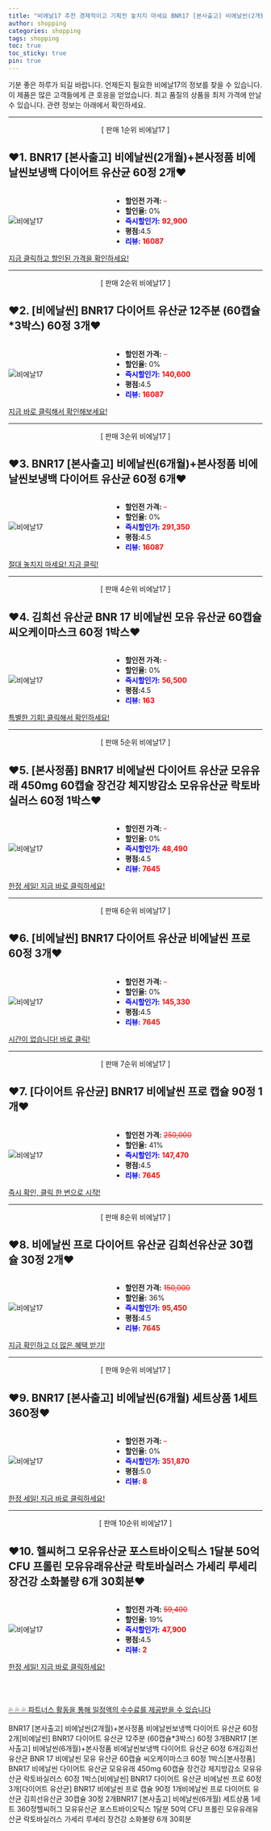 ```yaml
---
title: "비에날17 추천 경제적이고 기획전 놓치지 마세요 BNR17 [본사출고] 비에날씬(2개월)+본사정품 비에날씬보냉백 다이어트"
author: shopping
categories: shopping
tags: shopping
toc: true
toc_sticky: true
pin: true
---
```

기분 좋은 하루가 되길 바랍니다. 언제든지 필요한 비에날17의 정보를 찾을 수 있습니다. 이 제품은 많은 고객들에게 큰 호응을 얻었습니다. 최고 품질의 상품을 최저 가격에 만날 수 있습니다. 관련 정보는 아래에서 확인하세요.

---
<p class="toplist" style="margin: 0 auto; display: block; width: fit-content;">[ 판매 1순위 비에날17 ]</p>

<h2><strong>❤️1. BNR17 [본사출고] 비에날씬(2개월)+본사정품 비에날씬보냉백 다이어트 유산균 60정 2개❤️</strong></h2>

<div style="display: flex; align-items: center;">
    <div style="flex: 0.4;">
        <img src="https://thumbnail10.coupangcdn.com/thumbnails/remote/230x230ex/image/vendor_inventory/d366/03722ba90f59b869b7420d99bfc74c0f4540cee4415c3f41c6bb57a44c62.jpg" alt="비에날17" style="max-width: 100%;">
    </div>
    <div style="flex: 0.6; margin-left: 10px;">
        <ul>
            <li><strong>할인전 가격:</strong> <del style="color: red;">-</del></li>
            <li><strong>할인율:</strong> 0%</li>
            <li><span style='color:blue'><strong>즉시할인가:</strong></span> <span style='color:red'><strong>92,900</strong></span></li>
            <li><strong>평점:</strong>4.5</li>
            <li><span style='color:blue'><strong>리뷰:</strong></span> <span style='color:red'><strong>16087</strong></span></li>
        </ul>
    </div>
</div>
<div class="center">
    <a href="https://selin100587.github.io?lptag=AF9450613&subid=githubio&pageKey=7692434550&traceid=V0-153&itemId=17540177362&vendorItemId=89262156693" class="myButton">
        지금 클릭하고 할인된 가격을 확인하세요!
    </a>
</div>


---
<p class="toplist" style="margin: 0 auto; display: block; width: fit-content;">[ 판매 2순위 비에날17 ]</p>

<h2><strong>❤️2. [비에날씬] BNR17 다이어트 유산균 12주분 (60캡슐*3박스) 60정 3개❤️</strong></h2>

<div style="display: flex; align-items: center;">
    <div style="flex: 0.4;">
        <img src="https://thumbnail9.coupangcdn.com/thumbnails/remote/230x230ex/image/vendor_inventory/6759/54b2bd44bf5c5eb4ca871713ee850c279b5f0089999ab99c8111efabc977.jpg" alt="비에날17" style="max-width: 100%;">
    </div>
    <div style="flex: 0.6; margin-left: 10px;">
        <ul>
            <li><strong>할인전 가격:</strong> <del style="color: red;">-</del></li>
            <li><strong>할인율:</strong> 0%</li>
            <li><span style='color:blue'><strong>즉시할인가:</strong></span> <span style='color:red'><strong>140,600</strong></span></li>
            <li><strong>평점:</strong>4.5</li>
            <li><span style='color:blue'><strong>리뷰:</strong></span> <span style='color:red'><strong>16087</strong></span></li>
        </ul>
    </div>
</div>
<div class="center">
    <a href="https://selin100587.github.io?lptag=AF9450613&subid=githubio&pageKey=7692434550&traceid=V0-153&itemId=15496854862&vendorItemId=89263218475" class="myButton">
        지금 바로 클릭해서 확인해보세요!
    </a>
</div>


---
<p class="toplist" style="margin: 0 auto; display: block; width: fit-content;">[ 판매 3순위 비에날17 ]</p>

<h2><strong>❤️3. BNR17 [본사출고] 비에날씬(6개월)+본사정품 비에날씬보냉백 다이어트 유산균 60정 6개❤️</strong></h2>

<div style="display: flex; align-items: center;">
    <div style="flex: 0.4;">
        <img src="https://thumbnail9.coupangcdn.com/thumbnails/remote/230x230ex/image/vendor_inventory/6759/54b2bd44bf5c5eb4ca871713ee850c279b5f0089999ab99c8111efabc977.jpg" alt="비에날17" style="max-width: 100%;">
    </div>
    <div style="flex: 0.6; margin-left: 10px;">
        <ul>
            <li><strong>할인전 가격:</strong> <del style="color: red;">-</del></li>
            <li><strong>할인율:</strong> 0%</li>
            <li><span style='color:blue'><strong>즉시할인가:</strong></span> <span style='color:red'><strong>291,350</strong></span></li>
            <li><strong>평점:</strong>4.5</li>
            <li><span style='color:blue'><strong>리뷰:</strong></span> <span style='color:red'><strong>16087</strong></span></li>
        </ul>
    </div>
</div>
<div class="center">
    <a href="https://selin100587.github.io?lptag=AF9450613&subid=githubio&pageKey=7692434550&traceid=V0-153&itemId=17540177359&vendorItemId=89263230594" class="myButton">
        절대 놓치지 마세요! 지금 클릭!
    </a>
</div>


---
<p class="toplist" style="margin: 0 auto; display: block; width: fit-content;">[ 판매 4순위 비에날17 ]</p>

<h2><strong>❤️4. 김희선 유산균 BNR 17 비에날씬 모유 유산균 60캡슐 씨오케이마스크 60정 1박스❤️</strong></h2>

<div style="display: flex; align-items: center;">
    <div style="flex: 0.4;">
        <img src="https://thumbnail8.coupangcdn.com/thumbnails/remote/230x230ex/image/vendor_inventory/79af/6617c15f13e5725b3b98088002b71a1a6b766233e864fddcf50e5019947d.jpg" alt="비에날17" style="max-width: 100%;">
    </div>
    <div style="flex: 0.6; margin-left: 10px;">
        <ul>
            <li><strong>할인전 가격:</strong> <del style="color: red;">-</del></li>
            <li><strong>할인율:</strong> 0%</li>
            <li><span style='color:blue'><strong>즉시할인가:</strong></span> <span style='color:red'><strong>56,500</strong></span></li>
            <li><strong>평점:</strong>4.5</li>
            <li><span style='color:blue'><strong>리뷰:</strong></span> <span style='color:red'><strong>163</strong></span></li>
        </ul>
    </div>
</div>
<div class="center">
    <a href="https://selin100587.github.io?lptag=AF9450613&subid=githubio&pageKey=7643065616&traceid=V0-153&itemId=21243132898&vendorItemId=86871328504" class="myButton">
        특별한 기회! 클릭해서 확인하세요!
    </a>
</div>


---
<p class="toplist" style="margin: 0 auto; display: block; width: fit-content;">[ 판매 5순위 비에날17 ]</p>

<h2><strong>❤️5. [본사정품] BNR17 비에날씬 다이어트 유산균 모유유래 450mg 60캡슐 장건강 체지방감소 모유유산균 락토바실러스 60정 1박스❤️</strong></h2>

<div style="display: flex; align-items: center;">
    <div style="flex: 0.4;">
        <img src="https://thumbnail9.coupangcdn.com/thumbnails/remote/230x230ex/image/vendor_inventory/6759/54b2bd44bf5c5eb4ca871713ee850c279b5f0089999ab99c8111efabc977.jpg" alt="비에날17" style="max-width: 100%;">
    </div>
    <div style="flex: 0.6; margin-left: 10px;">
        <ul>
            <li><strong>할인전 가격:</strong> <del style="color: red;">-</del></li>
            <li><strong>할인율:</strong> 0%</li>
            <li><span style='color:blue'><strong>즉시할인가:</strong></span> <span style='color:red'><strong>48,490</strong></span></li>
            <li><strong>평점:</strong>4.5</li>
            <li><span style='color:blue'><strong>리뷰:</strong></span> <span style='color:red'><strong>7645</strong></span></li>
        </ul>
    </div>
</div>
<div class="center">
    <a href="https://selin100587.github.io?lptag=AF9450613&subid=githubio&pageKey=6061251650&traceid=V0-153&itemId=18273654590&vendorItemId=90663705353" class="myButton">
        한정 세일! 지금 바로 클릭하세요!
    </a>
</div>


---
<p class="toplist" style="margin: 0 auto; display: block; width: fit-content;">[ 판매 6순위 비에날17 ]</p>

<h2><strong>❤️6. [비에날씬] BNR17 다이어트 유산균 비에날씬 프로 60정 3개❤️</strong></h2>

<div style="display: flex; align-items: center;">
    <div style="flex: 0.4;">
        <img src="https://thumbnail10.coupangcdn.com/thumbnails/remote/230x230ex/image/vendor_inventory/f833/11c86427f5a484ce2917780b59e0293bc5c7c2f0d47d10977c01f65f90ea.jpg" alt="비에날17" style="max-width: 100%;">
    </div>
    <div style="flex: 0.6; margin-left: 10px;">
        <ul>
            <li><strong>할인전 가격:</strong> <del style="color: red;">-</del></li>
            <li><strong>할인율:</strong> 0%</li>
            <li><span style='color:blue'><strong>즉시할인가:</strong></span> <span style='color:red'><strong>145,330</strong></span></li>
            <li><strong>평점:</strong>4.5</li>
            <li><span style='color:blue'><strong>리뷰:</strong></span> <span style='color:red'><strong>7645</strong></span></li>
        </ul>
    </div>
</div>
<div class="center">
    <a href="https://selin100587.github.io?lptag=AF9450613&subid=githubio&pageKey=6061251650&traceid=V0-153&itemId=20870937297&vendorItemId=90790771593" class="myButton">
        시간이 없습니다! 바로 클릭!
    </a>
</div>


---
<p class="toplist" style="margin: 0 auto; display: block; width: fit-content;">[ 판매 7순위 비에날17 ]</p>

<h2><strong>❤️7. [다이어트 유산균] BNR17 비에날씬 프로 캡슐 90정 1개❤️</strong></h2>

<div style="display: flex; align-items: center;">
    <div style="flex: 0.4;">
        <img src="https://thumbnail6.coupangcdn.com/thumbnails/remote/230x230ex/image/vendor_inventory/ab9d/8478b114875d87a329e9bebf6b3f59edcfbeabca5f8deb6ae5a74d797ce9.jpg" alt="비에날17" style="max-width: 100%;">
    </div>
    <div style="flex: 0.6; margin-left: 10px;">
        <ul>
            <li><strong>할인전 가격:</strong> <del style="color: red;">250,000</del></li>
            <li><strong>할인율:</strong> 41%</li>
            <li><span style='color:blue'><strong>즉시할인가:</strong></span> <span style='color:red'><strong>147,470</strong></span></li>
            <li><strong>평점:</strong>4.5</li>
            <li><span style='color:blue'><strong>리뷰:</strong></span> <span style='color:red'><strong>7645</strong></span></li>
        </ul>
    </div>
</div>
<div class="center">
    <a href="https://selin100587.github.io?lptag=AF9450613&subid=githubio&pageKey=6061251650&traceid=V0-153&itemId=22773450574&vendorItemId=90721405627" class="myButton">
        즉시 확인, 클릭 한 번으로 시작!
    </a>
</div>


---
<p class="toplist" style="margin: 0 auto; display: block; width: fit-content;">[ 판매 8순위 비에날17 ]</p>

<h2><strong>❤️8. 비에날씬 프로 다이어트 유산균 김희선유산균 30캡슐 30정 2개❤️</strong></h2>

<div style="display: flex; align-items: center;">
    <div style="flex: 0.4;">
        <img src="https://thumbnail10.coupangcdn.com/thumbnails/remote/230x230ex/image/vendor_inventory/19dc/00a69b7711022b98850befa74391d4013699570caba3764f9dc3e715eb91.jpg" alt="비에날17" style="max-width: 100%;">
    </div>
    <div style="flex: 0.6; margin-left: 10px;">
        <ul>
            <li><strong>할인전 가격:</strong> <del style="color: red;">150,000</del></li>
            <li><strong>할인율:</strong> 36%</li>
            <li><span style='color:blue'><strong>즉시할인가:</strong></span> <span style='color:red'><strong>95,450</strong></span></li>
            <li><strong>평점:</strong>4.5</li>
            <li><span style='color:blue'><strong>리뷰:</strong></span> <span style='color:red'><strong>7645</strong></span></li>
        </ul>
    </div>
</div>
<div class="center">
    <a href="https://selin100587.github.io?lptag=AF9450613&subid=githubio&pageKey=6061251650&traceid=V0-153&itemId=15912240261&vendorItemId=88308708847" class="myButton">
        지금 확인하고 더 많은 혜택 받기!
    </a>
</div>


---
<p class="toplist" style="margin: 0 auto; display: block; width: fit-content;">[ 판매 9순위 비에날17 ]</p>

<h2><strong>❤️9. BNR17 [본사출고] 비에날씬(6개월) 세트상품 1세트 360정❤️</strong></h2>

<div style="display: flex; align-items: center;">
    <div style="flex: 0.4;">
        <img src="https://thumbnail10.coupangcdn.com/thumbnails/remote/230x230ex/image/vendor_inventory/5f30/139001aae9f67621d4bf362bb11ce5a52cdfdac55225ccf0844392f0d706.png" alt="비에날17" style="max-width: 100%;">
    </div>
    <div style="flex: 0.6; margin-left: 10px;">
        <ul>
            <li><strong>할인전 가격:</strong> <del style="color: red;">-</del></li>
            <li><strong>할인율:</strong> 0%</li>
            <li><span style='color:blue'><strong>즉시할인가:</strong></span> <span style='color:red'><strong>351,870</strong></span></li>
            <li><strong>평점:</strong>5.0</li>
            <li><span style='color:blue'><strong>리뷰:</strong></span> <span style='color:red'><strong>8</strong></span></li>
        </ul>
    </div>
</div>
<div class="center">
    <a href="https://selin100587.github.io?lptag=AF9450613&subid=githubio&pageKey=8215493534&traceid=V0-153&itemId=23694919578&vendorItemId=90795827319" class="myButton">
        한정 세일! 지금 바로 클릭하세요!
    </a>
</div>


---
<p class="toplist" style="margin: 0 auto; display: block; width: fit-content;">[ 판매 10순위 비에날17 ]</p>

<h2><strong>❤️10. 헬씨허그 모유유산균 포스트바이오틱스 1달분 50억 CFU 프롤린 모유유래유산균 락토바실러스 가세리 루세리 장건강 소화불량 6개 30회분❤️</strong></h2>

<div style="display: flex; align-items: center;">
    <div style="flex: 0.4;">
        <img src="https://thumbnail10.coupangcdn.com/thumbnails/remote/230x230ex/image/vendor_inventory/19a3/c33bc635ebc02fc4b940a15e35609b7341778cde0f84f3f059327a94ec14.jpg" alt="비에날17" style="max-width: 100%;">
    </div>
    <div style="flex: 0.6; margin-left: 10px;">
        <ul>
            <li><strong>할인전 가격:</strong> <del style="color: red;">59,400</del></li>
            <li><strong>할인율:</strong> 19%</li>
            <li><span style='color:blue'><strong>즉시할인가:</strong></span> <span style='color:red'><strong>47,900</strong></span></li>
            <li><strong>평점:</strong>4.5</li>
            <li><span style='color:blue'><strong>리뷰:</strong></span> <span style='color:red'><strong>2</strong></span></li>
        </ul>
    </div>
</div>
<div class="center">
    <a href="https://selin100587.github.io?lptag=AF9450613&subid=githubio&pageKey=8209906510&traceid=V0-153&itemId=23560969482&vendorItemId=90586957121" class="myButton">
        한정 세일! 지금 바로 클릭하세요!
    </a>
</div>

<br><br><br>[💦 💦 💦 파트너스 활동을 통해 일정액의 수수료를 제공받을 수 있습니다](https://link.coupang.com/a/bcpT2c)<br><br>BNR17 [본사출고] 비에날씬(2개월)+본사정품 비에날씬보냉백 다이어트 유산균 60정 2개[비에날씬] BNR17 다이어트 유산균 12주분 (60캡슐*3박스) 60정 3개BNR17 [본사출고] 비에날씬(6개월)+본사정품 비에날씬보냉백 다이어트 유산균 60정 6개김희선 유산균 BNR 17 비에날씬 모유 유산균 60캡슐 씨오케이마스크 60정 1박스[본사정품] BNR17 비에날씬 다이어트 유산균 모유유래 450mg 60캡슐 장건강 체지방감소 모유유산균 락토바실러스 60정 1박스[비에날씬] BNR17 다이어트 유산균 비에날씬 프로 60정 3개[다이어트 유산균] BNR17 비에날씬 프로 캡슐 90정 1개비에날씬 프로 다이어트 유산균 김희선유산균 30캡슐 30정 2개BNR17 [본사출고] 비에날씬(6개월) 세트상품 1세트 360정헬씨허그 모유유산균 포스트바이오틱스 1달분 50억 CFU 프롤린 모유유래유산균 락토바실러스 가세리 루세리 장건강 소화불량 6개 30회분